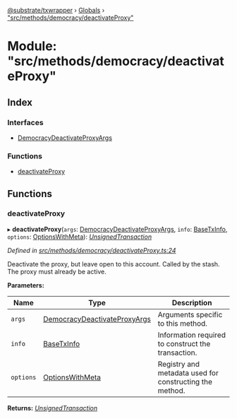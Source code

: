 [@substrate/txwrapper](../README.md) › [Globals](../globals.md) › ["src/methods/democracy/deactivateProxy"](_src_methods_democracy_deactivateproxy_.md)

# Module: "src/methods/democracy/deactivateProxy"

## Index

### Interfaces

* [DemocracyDeactivateProxyArgs](../interfaces/_src_methods_democracy_deactivateproxy_.democracydeactivateproxyargs.md)

### Functions

* [deactivateProxy](_src_methods_democracy_deactivateproxy_.md#deactivateproxy)

## Functions

###  deactivateProxy

▸ **deactivateProxy**(`args`: [DemocracyDeactivateProxyArgs](../interfaces/_src_methods_democracy_deactivateproxy_.democracydeactivateproxyargs.md), `info`: [BaseTxInfo](../interfaces/_src_util_types_.basetxinfo.md), `options`: [OptionsWithMeta](../interfaces/_src_util_types_.optionswithmeta.md)): *[UnsignedTransaction](../interfaces/_src_util_types_.unsignedtransaction.md)*

*Defined in [src/methods/democracy/deactivateProxy.ts:24](https://github.com/paritytech/txwrapper/blob/8c6ea2d/src/methods/democracy/deactivateProxy.ts#L24)*

Deactivate the proxy, but leave open to this account. Called by the stash.
The proxy must already be active.

**Parameters:**

Name | Type | Description |
------ | ------ | ------ |
`args` | [DemocracyDeactivateProxyArgs](../interfaces/_src_methods_democracy_deactivateproxy_.democracydeactivateproxyargs.md) | Arguments specific to this method. |
`info` | [BaseTxInfo](../interfaces/_src_util_types_.basetxinfo.md) | Information required to construct the transaction. |
`options` | [OptionsWithMeta](../interfaces/_src_util_types_.optionswithmeta.md) | Registry and metadata used for constructing the method.  |

**Returns:** *[UnsignedTransaction](../interfaces/_src_util_types_.unsignedtransaction.md)*
